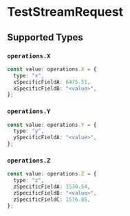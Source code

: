# TestStreamRequest


## Supported Types

### `operations.X`

```typescript
const value: operations.X = {
  type: "x",
  xSpecificFieldA: 6475.51,
  xSpecificFieldB: "<value>",
};
```

### `operations.Y`

```typescript
const value: operations.Y = {
  type: "y",
  ySpecificFieldA: "<value>",
};
```

### `operations.Z`

```typescript
const value: operations.Z = {
  type: "z",
  zSpecificFieldA: 1530.54,
  zSpecificFieldB: "<value>",
  zSpecificFieldC: 1576.85,
};
```

